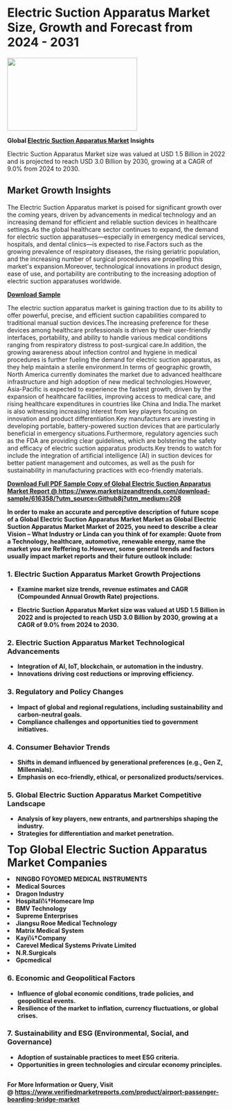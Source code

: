 <H1>Electric Suction Apparatus Market Size, Growth and Forecast from 2024 - 2031</H1><img class="aligncenter size-medium wp-image-584254" src="https://thirdeyenews.in/wp-content/uploads/2024/09/Global-Market-Research-300x168.jpeg" alt="" width="300" height="168" /><p><strong>Global&nbsp;<a href="https://www.marketsizeandtrends.com/download-sample/616358/?utm_source=Github8j?utm_medium=208">Electric Suction Apparatus Market</a> Insights</strong></p><p>Electric Suction Apparatus Market size was valued at USD 1.5 Billion in 2022 and is projected to reach USD 3.0 Billion by 2030, growing at a CAGR of 9.0% from 2024 to 2030.</p><p><h2>Market Growth Insights</h2> <p>The Electric Suction Apparatus market is poised for significant growth over the coming years, driven by advancements in medical technology and an increasing demand for efficient and reliable suction devices in healthcare settings.As the global healthcare sector continues to expand, the demand for electric suction apparatuses—especially in emergency medical services, hospitals, and dental clinics—is expected to rise.Factors such as the growing prevalence of respiratory diseases, the rising geriatric population, and the increasing number of surgical procedures are propelling this market's expansion.Moreover, technological innovations in product design, ease of use, and portability are contributing to the increasing adoption of electric suction apparatuses worldwide.</p> <p><strong><a href="#">Download Sample</a></strong></p> <p>The electric suction apparatus market is gaining traction due to its ability to offer powerful, precise, and efficient suction capabilities compared to traditional manual suction devices.The increasing preference for these devices among healthcare professionals is driven by their user-friendly interfaces, portability, and ability to handle various medical conditions ranging from respiratory distress to post-surgical care.In addition, the growing awareness about infection control and hygiene in medical procedures is further fueling the demand for electric suction apparatus, as they help maintain a sterile environment.In terms of geographic growth, North America currently dominates the market due to advanced healthcare infrastructure and high adoption of new medical technologies.However, Asia-Pacific is expected to experience the fastest growth, driven by the expansion of healthcare facilities, improving access to medical care, and rising healthcare expenditures in countries like China and India.The market is also witnessing increasing interest from key players focusing on innovation and product differentiation.Key manufacturers are investing in developing portable, battery-powered suction devices that are particularly beneficial in emergency situations.Furthermore, regulatory agencies such as the FDA are providing clear guidelines, which are bolstering the safety and efficacy of electric suction apparatus products.Key trends to watch for include the integration of artificial intelligence (AI) in suction devices for better patient management and outcomes, as well as the push for sustainability in manufacturing practices with eco-friendly materials.</p> <p><strong><a href="#"></p><p><span class=""><strong>Download Full PDF Sample Copy of Global Electric Suction Apparatus Market Report</strong> @ <a href="https://www.marketsizeandtrends.com/download-sample/616358/?utm_source=Github8j?utm_medium=208" target="_blank">https://www.marketsizeandtrends.com/download-sample/616358/?utm_source=Github8j?utm_medium=208</a></span></p><p>In order to make an accurate and perceptive description of future scope of a Global&nbsp;Electric Suction Apparatus Market Market as Global&nbsp;Electric Suction Apparatus Market Market of 2025, you need to describe a clear Vision &ndash; What Industry or Linda can you think of for example: Quote from a Technology, healthcare, automotive, renewable energy, name the market you are Reffering to.However, some general trends and factors usually impact market reports and their future outlook include:</p><h3>1.&nbsp;<strong>Electric Suction Apparatus Market Growth Projections</strong></h3><ul><li>Examine market size trends, revenue estimates and CAGR (Compounded Annual Growth Rate) projections.</li><li><p>Electric Suction Apparatus Market size was valued at USD 1.5 Billion in 2022 and is projected to reach USD 3.0 Billion by 2030, growing at a CAGR of 9.0% from 2024 to 2030.</p></li></ul><h3>2.&nbsp;<strong>Electric Suction Apparatus Market Technological Advancements</strong></h3><ul><li>Integration of AI, IoT, blockchain, or automation in the industry.</li><li>Innovations driving cost reductions or improving efficiency.</li></ul><h3>3.&nbsp;<strong>Regulatory and Policy Changes</strong></h3><ul><li>Impact of global and regional regulations, including sustainability and carbon-neutral goals.</li><li>Compliance challenges and opportunities tied to government initiatives.</li></ul><h3>4.&nbsp;<strong>Consumer Behavior Trends</strong></h3><ul><li>Shifts in demand influenced by generational preferences (e.g., Gen Z, Millennials).</li><li>Emphasis on eco-friendly, ethical, or personalized products/services.</li></ul><h3>5.&nbsp;<strong>Global Electric Suction Apparatus Market Competitive Landscape</strong></h3><ul><li>Analysis of key players, new entrants, and partnerships shaping the industry.</li><li>Strategies for differentiation and market penetration.</li></ul><p data-pm-slice="1 1 []"><span style="color: inherit; font-family: inherit; font-size: 25px;">Top Global Electric Suction Apparatus Market Companies</span></p><div class="" data-test-id=""><p><li>NINGBO FOYOMED MEDICAL INSTRUMENTS</li><li> Medical Sources</li><li> Dragon Industry</li><li> Hospitalï¼†Homecare Imp</li><li> BMV Technology</li><li> Supreme Enterprises</li><li> Jiangsu Rooe Medical Technology</li><li> Matrix Medical System</li><li> Kayï¼†Company</li><li> Carevel Medical Systems Private Limited</li><li> N.R.Surgicals</li><li> Gpcmedical</li></p></div><h3>6.&nbsp;<strong>Economic and Geopolitical Factors</strong></h3><ul><li>Influence of global economic conditions, trade policies, and geopolitical events.</li><li>Resilience of the market to inflation, currency fluctuations, or global crises.</li></ul><h3>7.&nbsp;<strong>Sustainability and ESG (Environmental, Social, and Governance)</strong></h3><ul><li>Adoption of sustainable practices to meet ESG criteria.</li><li>Opportunities in green technologies and circular economy principles.</li></ul><h2><strong style="font-size: 14px;">For More Information or Query, Visit @&nbsp;</strong><a style="background-color: #ffffff; font-size: 14px;" href="https://www.marketsizeandtrends.com/report/electric-suction-apparatus-market/" target="_blank">https://www.verifiedmarketreports.com/product/airport-passenger-boarding-bridge-market</a></h2>